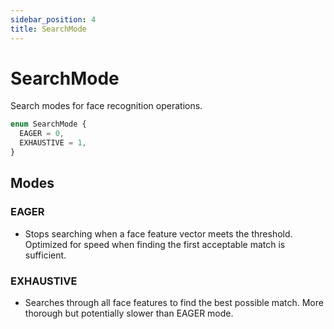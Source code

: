 ```yaml
---
sidebar_position: 4
title: SearchMode
---
```


# SearchMode

Search modes for face recognition operations.

```typescript
enum SearchMode {
  EAGER = 0,
  EXHAUSTIVE = 1,
}
```

## Modes

### EAGER

- Stops searching when a face feature vector meets the threshold. Optimized for speed when finding the first acceptable match is sufficient.

### EXHAUSTIVE

- Searches through all face features to find the best possible match. More thorough but potentially slower than EAGER mode.
